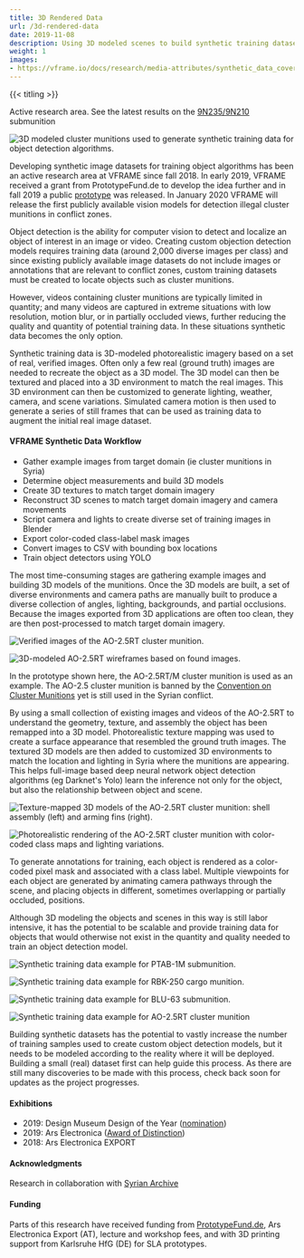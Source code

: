 ```yaml
---
title: 3D Rendered Data
url: /3d-rendered-data
date: 2019-11-08
description: Using 3D modeled scenes to build synthetic training datasets for objects in conflict zones
weight: 1
images:
- https://vframe.io/docs/research/media-attributes/synthetic_data_cover_02.jpg
---
```


{{< titling >}}

Active research area. See the latest results on the [9N235/9N210](/9n235) submunition

![3D modeled cluster munitions used to generate synthetic training data for object detection algorithms.](images/synthetic_data_cover_02.jpg#watermark)

Developing synthetic image datasets for training object algorithms has been an active research area at VFRAME since fall 2018. In early 2019, VFRAME received a grant from PrototypeFund.de to develop the idea further and in fall 2019 a public [prototype](https://github.com/vframeio/vframe_synthetic) was released. In January 2020 VFRAME will release the first publicly available vision models for detection illegal cluster munitions in conflict zones.

Object detection is the ability for computer vision to detect and localize an object of interest in an image or video. Creating custom objection detection models requires training data (around 2,000 diverse images per class) and since existing publicly available image datasets do not include images or annotations that are relevant to conflict zones, custom training datasets must be created to locate objects such as cluster munitions.

However, videos containing cluster munitions are typically limited in quantity; and many videos are captured in extreme situations with low resolution, motion blur, or in partially occluded views, further reducing the quality and quantity of potential training data. In these situations synthetic data becomes the only option.

Synthetic training data is 3D-modeled photorealistic imagery based on a set of real, verified images. Often only a few real (ground truth) images are needed to recreate the object as a 3D model. The 3D model can then be textured and placed into a 3D environment to match the real images. This 3D environment can then be customized to generate lighting, weather, camera, and scene variations. Simulated camera motion is then used to generate a series of still frames that can be used as training data to augment the initial real image dataset. 

#### VFRAME Synthetic Data Workflow

- Gather example images from target domain (ie cluster munitions in Syria)
- Determine object measurements and build 3D models
- Create 3D textures to match target domain imagery
- Reconstruct 3D scenes to match target domain imagery and camera movements
- Script camera and lights to create diverse set of training images in Blender
- Export color-coded class-label mask images
- Convert images to CSV with bounding box locations
- Train object detectors using YOLO

The most time-consuming stages are gathering example images and building 3D models of the munitions. Once the 3D models are built, a set of diverse environments and camera paths are manually built to produce a diverse collection of angles, lighting, backgrounds, and partial occlusions. Because the images exported from 3D applications are often too clean, they are then post-processed to match target domain imagery. 

![Verified images of the AO-2.5RT cluster munition.](images/ao25_example_grid.jpg)

![3D-modeled AO-2.5RT wireframes based on found images.](images/ao25_wireframe.jpg#watermark)

In the prototype shown here, the AO-2.5RT/M cluster munition is used as an example. The AO-2.5 cluster munition is banned by the [Convention on Cluster Munitions](https://en.wikipedia.org/wiki/Convention_on_Cluster_Munitions) yet is still used in the Syrian conflict. 

By using a small collection of existing images and videos of the AO-2.5RT to understand the geometry, texture, and assembly the object has been remapped into a 3D model. Photorealistic texture mapping was used to create a surface appearance that resembled the ground truth images. The textured 3D models are then added to customized 3D environments to match the location and lighting in Syria where the munitions are appearing. This helps full-image based deep neural network object detection algorithms (eg Darknet's Yolo) learn the inference not only for the object, but also the relationship between object and scene.

![Texture-mapped 3D models of the AO-2.5RT cluster munition: shell assembly (left) and arming fins (right).](images/vframe_ao25_wireframe_photo.jpg#watermark)

![Photorealistic rendering of the AO-2.5RT cluster munition with color-coded class maps and lighting variations.](images/vframe_synthetic_data_colormap.jpg#watermark)

To generate annotations for training, each object is rendered as a  color-coded pixel mask and associated with a class label. Multiple viewpoints for each object are generated by animating camera pathways through the scene, and placing objects in different, sometimes overlapping or partially occluded, positions.

Although 3D modeling the objects and scenes in this way is still labor intensive, it has the potential to be scalable and provide training data for objects that would otherwise not exist in the quantity and quality needed to train an object detection model.

![Synthetic training data example for PTAB-1M submunition.](images/ptab1m_03.jpg#watermark)

![Synthetic training data example for RBK-250 cargo munition.](images/rbk250_03.jpg#watermark)

![Synthetic training data example for BLU-63 submunition.](images/blu63_03.jpg#watermark)

![Synthetic training data example for AO-2.5RT cluster munition](images/ao25rt_03.jpg#watermark)

Building synthetic datasets has the potential to vastly increase the number of training samples used to create custom object detection models, but it needs to be modeled according to the reality where it will be deployed. Building a small (real) dataset first can help guide this process. As there are still many discoveries to be made with this process, check back soon for updates as the project progresses.

#### Exhibitions

- 2019: Design Museum Design of the Year ([nomination](https://designmuseum.org/exhibitions/beazley-designs-of-the-year/digital))
- 2019: Ars Electronica ([Award of Distinction](https://calls.ars.electronica.art/prix2019/prixwinner/34003/))
- 2018: Ars Electronica EXPORT


#### Acknowledgments

Research in collaboration with <a href="https://syrianarchive.org">Syrian Archive</a></p>


#### Funding

Parts of this research have received funding from [PrototypeFund.de](/funding/#ptf), Ars Electronica Export (AT), lecture and workshop fees, and with 3D printing support from Karlsruhe HfG (DE) for SLA prototypes. 